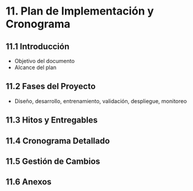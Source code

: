# 11. Plan de Implementación y Cronograma

## 11.1 Introducción
- Objetivo del documento
- Alcance del plan

## 11.2 Fases del Proyecto
- Diseño, desarrollo, entrenamiento, validación, despliegue, monitoreo

## 11.3 Hitos y Entregables

## 11.4 Cronograma Detallado

## 11.5 Gestión de Cambios

## 11.6 Anexos 